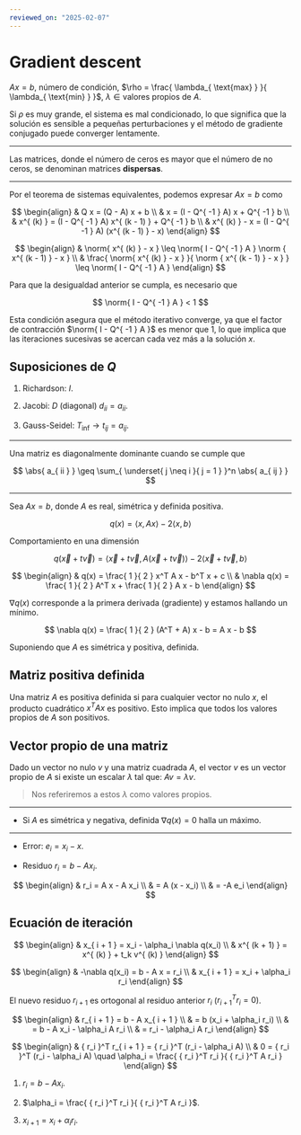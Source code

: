 ```yaml
---
reviewed_on: "2025-02-07"
---
```


# Gradient descent

$A x = b$, número de condición, $\rho = \frac{ \lambda_{ \text{max} } }{ \lambda_{ \text{min} } }$, $\lambda \in \text{valores propios de } A$.

Si $\rho$ es muy grande, el sistema es mal condicionado, lo que significa que la solución es sensible a pequeñas perturbaciones y el método de gradiente conjugado puede converger lentamente.

---

Las matrices, donde el número de ceros es mayor que el número de no ceros, se denominan matrices **dispersas**.

---

Por el teorema de sistemas equivalentes, podemos expresar $A x = b$ como

$$
\begin{align}
	& Q x = (Q - A) x + b \\
	& x = (I - Q^{ -1 } A) x + Q^{ -1 } b \\
	& x^{ (k) } = (I - Q^{ -1 } A) x^{ (k - 1) } + Q^{ -1 } b \\
	& x^{ (k) } - x = (I - Q^{ -1 } A) (x^{ (k - 1) } - x)
\end{align}
$$

$$
\begin{align}
	& \norm{ x^{ (k) } - x } \leq \norm{ I - Q^{ -1 } A } \norm { x^{ (k - 1) } - x } \\
	& \frac{ \norm{ x^{ (k) } - x } }{ \norm { x^{ (k - 1) } - x } } \leq \norm{ I - Q^{ -1 } A } 
\end{align}
$$

Para que la desigualdad anterior se cumpla, es necesario que

$$
\norm{ I - Q^{ -1 } A } < 1
$$

Esta condición asegura que el método iterativo converge, ya que el factor de contracción $\norm{ I - Q^{ -1 } A }$ es menor que $1$, lo que implica que las iteraciones sucesivas se acercan cada vez más a la solución $x$.

## Suposiciones de $Q$

1. Richardson: $I$.

2. Jacobi: $D$ (diagonal) $d_{ ii } = a_{ ii }$.

3. Gauss-Seidel: $T_\text{inf} \rightarrow t_{ ij } = a_{ ij }$.

---

Una matriz es diagonalmente dominante cuando se cumple que

$$
\abs{ a_{ ii } } \geq \sum_{ \underset{ j \neq i }{ j = 1 } }^n \abs{ a_{ ij } }
$$

---

Sea $A x = b$, donde $A$ es real, simétrica y definida positiva.

$$
q(x) = \langle x,A x \rangle - 2 \langle x,b \rangle
$$

Comportamiento en una dimensión

$$
q(\vec{ x } + t \vec{ v }) = \langle \vec{ x } + t \vec{ v },A (\vec{ x } + t \vec{ v }) \rangle - 2 \langle \vec{ x } + t \vec{ v },b \rangle
$$

$$
\begin{align}
	& q(x) = \frac{ 1 }{ 2 } x^T A x - b^T x + c \\
	& \nabla q(x) = \frac{ 1 }{ 2 } A^T x + \frac{ 1 }{ 2 } A x - b
\end{align}
$$

$\nabla q(x)$ corresponde a la primera derivada (gradiente) y estamos hallando un mínimo.

$$
\nabla q(x) = \frac{ 1 }{ 2 } (A^T + A) x - b = A x - b
$$

Suponiendo que $A$ es simétrica y positiva, definida.

## Matriz positiva definida

Una matriz $A$ es positiva definida si para cualquier vector no nulo $x$, el producto cuadrático $x^T A x$ es positivo. Esto implica que todos los valores propios de $A$ son positivos.

## Vector propio de una matriz

Dado un vector no nulo $v$ y una matriz cuadrada $A$, el vector $v$ es un vector propio de $A$ si existe un escalar $\lambda$ tal que: $A v = \lambda v$.

> Nos referiremos a estos $\lambda$ como valores propios.

---

- Si $A$ es simétrica y negativa, definida $\nabla q(x) = 0$ halla un máximo.

---

- Error: $e_i = x_i - x$.

- Residuo $r_i = b - A x_i$.

$$
\begin{align}
	& r_i = A x - A x_i \\
	& = A (x - x_i) \\
	& = -A e_i
\end{align}
$$

## Ecuación de iteración

$$
\begin{align}
	& x_{ i + 1 } = x_i - \alpha_i \nabla q(x_i) \\
	& x^{ (k + 1) } = x^{ (k) } + t_k v^{ (k) }
\end{align}
$$

$$
\begin{align}
	& -\nabla q(x_i) = b - A x = r_i \\
	& x_{ i + 1 } = x_i + \alpha_i r_i 
\end{align}
$$

El nuevo residuo $r_{ i + 1 }$ es ortogonal al residuo anterior $r_i$ (${ r_{ i + 1 } }^T r_i = 0$).

$$
\begin{align}
	& r_{ i + 1 } = b - A x_{ i + 1 } \\
	& = b (x_i + \alpha_i r_i) \\
	& = b - A x_i - \alpha_i A r_i \\
	& = r_i - \alpha_i A r_i
\end{align}
$$

$$
\begin{align}
	& { r_i }^T r_{ i + 1 } = { r_i }^T (r_i - \alpha_i A) \\
	& 0 = { r_i }^T (r_i - \alpha_i A) \quad \alpha_i = \frac{ { r_i }^T r_i }{ { r_i }^T A r_i }
\end{align}
$$

1. $r_i = b - A x_i$.

2. $\alpha_i = \frac{ { r_i }^T r_i }{ { r_i }^T A r_i }$.

3. $x_{ i + 1 } = x_i + \alpha_i r_i$.
